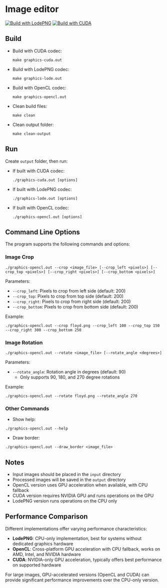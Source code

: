 # Image editor
[![Build with LodePNG](https://github.com/aomiki/image-editor/actions/workflows/c-cpp.yml/badge.svg)](https://github.com/aomiki/image-editor/actions/workflows/c-cpp.yml)
[![Build with CUDA](https://github.com/aomiki/image-editor/actions/workflows/cuda.yml/badge.svg)](https://github.com/aomiki/image-editor/actions/workflows/cuda.yml)

## Build

* Build with CUDA codec:

    `make graphics-cuda.out`

* Build with LodePNG codec:

    `make graphics-lode.out`

* Build with OpenCL codec:

    `make graphics-opencl.out`

* Clean build files:

    `make clean`

* Clean output folder:

    `make clean-output`

## Run

Create `output` folder, then run:

* If built with CUDA codec:

    `./graphics-cuda.out [options]`

* If built with LodePNG codec:

    `./graphics-lode.out [options]`

* If built with OpenCL codec:

    `./graphics-opencl.out [options]`

## Command Line Options

The program supports the following commands and options:

### Image Crop

```
./graphics-opencl.out --crop <image_file> [--crop_left <pixels>] [--crop_top <pixels>] [--crop_right <pixels>] [--crop_bottom <pixels>]
```

Parameters:
- `--crop_left`: Pixels to crop from left side (default: 200)
- `--crop_top`: Pixels to crop from top side (default: 200)
- `--crop_right`: Pixels to crop from right side (default: 200)
- `--crop_bottom`: Pixels to crop from bottom side (default: 200)

Example:
```
./graphics-opencl.out --crop floyd.png --crop_left 100 --crop_top 150 --crop_right 300 --crop_bottom 250
```

### Image Rotation

```
./graphics-opencl.out --rotate <image_file> [--rotate_angle <degrees>]
```

Parameters:
- `--rotate_angle`: Rotation angle in degrees (default: 90)
  - Only supports 90, 180, and 270 degree rotations

Example:
```
./graphics-opencl.out --rotate floyd.png --rotate_angle 270
```

### Other Commands

* Show help:
```
./graphics-opencl.out --help
```

* Draw border:
```
./graphics-opencl.out --draw_border <image_file>
```

## Notes

- Input images should be placed in the `input` directory
- Processed images will be saved in the `output` directory
- OpenCL version uses GPU acceleration when available, with CPU fallback
- CUDA version requires NVIDIA GPU and runs operations on the GPU
- LodePNG version runs operations on the CPU only

## Performance Comparison

Different implementations offer varying performance characteristics:

- **LodePNG**: CPU-only implementation, best for systems without dedicated graphics hardware
- **OpenCL**: Cross-platform GPU acceleration with CPU fallback, works on AMD, Intel, and NVIDIA hardware
- **CUDA**: NVIDIA-only GPU acceleration, typically offers best performance on supported hardware

For large images, GPU-accelerated versions (OpenCL and CUDA) can provide significant performance improvements over the CPU-only version.
